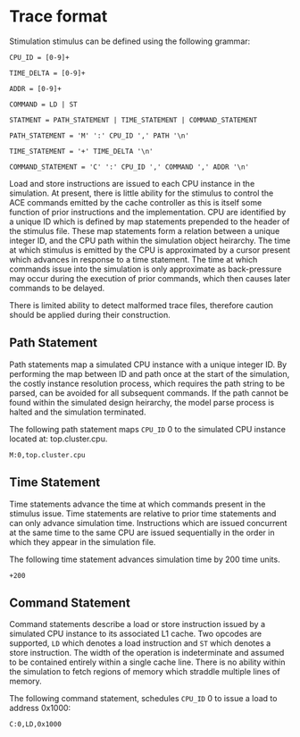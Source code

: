 # Trace format

Stimulation stimulus can be defined using the following grammar:

```
CPU_ID = [0-9]+

TIME_DELTA = [0-9]+

ADDR = [0-9]+

COMMAND = LD | ST

STATMENT = PATH_STATEMENT | TIME_STATEMENT | COMMAND_STATEMENT

PATH_STATEMENT = 'M' ':' CPU_ID ',' PATH '\n'

TIME_STATEMENT = '+' TIME_DELTA '\n'

COMMAND_STATEMENT = 'C' ':' CPU_ID ',' COMMAND ',' ADDR '\n'

```

Load and store instructions are issued to each CPU instance in the
simulation. At present, there is little ability for the stimulus to
control the ACE commands emitted by the cache controller as this is
itself some function of prior instructions and the implementation. CPU
are identified by a unique ID which is defined by map statements
prepended to the header of the stimulus file. These map statements
form a relation between a unique integer ID, and the CPU path within
the simulation object heirarchy. The time at which stimulus is emitted
by the CPU is approximated by a cursor present which advances in
response to a time statement. The time at which commands issue into
the simulation is only approximate as back-pressure may occur during
the execution of prior commands, which then causes later commands to
be delayed.

There is limited ability to detect malformed trace files, therefore
caution should be applied during their construction.

## Path Statement

Path statements map a simulated CPU instance with a unique integer
ID. By performing the map between ID and path once at the start of the
simulation, the costly instance resolution process, which requires the
path string to be parsed, can be avoided for all subsequent
commands. If the path cannot be found within the simulated design
heirarchy, the model parse process is halted and the simulation
terminated.

The following path statement maps `CPU_ID` 0 to the simulated CPU
instance located at: top.cluster.cpu.

```
M:0,top.cluster.cpu
```

## Time Statement

Time statements advance the time at which commands present in the
stimulus issue. Time statements are relative to prior time statements
and can only advance simulation time. Instructions which are issued
concurrent at the same time to the same CPU are issued sequentially in
the order in which they appear in the simulation file.

The following time statement advances simulation time by 200 time units.

```
+200
```

## Command Statement

Command statements describe a load or store instruction issued by a
simulated CPU instance to its associated L1 cache. Two opcodes are
supported, `LD` which denotes a load instruction and `ST` which
denotes a store instruction. The width of the operation is
indeterminate and assumed to be contained entirely within a single
cache line. There is no ability within the simulation to fetch regions
of memory which straddle multiple lines of memory.

The following command statement, schedules `CPU_ID` 0 to issue a load
to address 0x1000:

```
C:0,LD,0x1000
```
